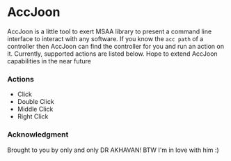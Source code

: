 # AccJoon
AccJoon is a little tool to exert MSAA library to present a command line interface to interact with any software. If you know the `acc path` of a controller then AccJoon can find the controller for you and run an action on it. Currently, supported actions are listed below. Hope to extend AccJoon capabilities in the near future

### Actions
- Click
- Double Click
- Middle Click
- Right Click

### Acknowledgment
Brought to you by only and only DR AKHAVAN! BTW I'm in love with him :)
